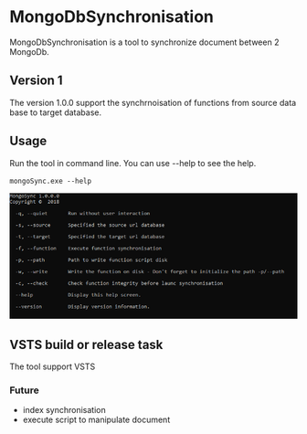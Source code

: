 # MongoDbSynchronisation
MongoDbSynchronisation is a tool to synchronize document between 2 MongoDb.

## Version 1
The version 1.0.0 support the synchrnoisation of functions from source data base to target database.

## Usage
Run the tool in command line. You can use --help to see the help.

    mongoSync.exe --help

![help](help.png)

## VSTS build or release task
The tool support VSTS

### Future
* index synchronisation
* execute script to manipulate document

